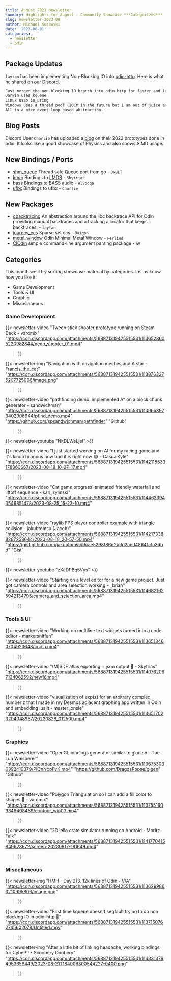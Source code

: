 ```yaml
---
title: August 2023 Newsletter
summary: Highlights for August - Community Showcase ***Categorized***
slug: newsletter-2023-08
author: Michael Kutowski
date: '2023-08-01'
categories:
  - newsletter
  - odin
---
```


## Package Updates

`laytan` has been implementing Non-Blocking IO into [odin-http](https://github.com/laytan/odin-http/commit/64b8627bbe35c10f166988c7f1e9c99ca90c0402). Here is what he shared on our [Discord](https://discord.gg/vafXTdubwr).

```txt
Just merged the non-blocking IO branch into odin-http for faster and less resource intensive IO.
Darwin uses kqueue
Linux uses io_uring
Windows uses a thread pool (IOCP in the future but I am out of juice and wanted it merged)
All in a nice event-loop based abstraction.
```

## Blog Posts

Discord User `Charlie` has uploaded a [blog](https://cshenton.com/posts/2022-proto-topple/) on their 2022 prototypes done in odin. It looks like a good showcase of Physics and also shows SIMD usage. 

## New Bindings / Ports

* [shm_queue](https://github.com/0xULT/shm_queue) Thread safe Queue port from go - `0xULT`
* [lmdb](https://github.com/Skytrias/lmdb) Bindings to [LMDB](https://www.symas.com/lmdb) - `Skytrias`
* [bass](https://github.com/elvodqa/bass-odin) Bindings to BASS audio - `elvodqa`
* [ufbx](https://github.com/cshenton/odin-ufbx/blob/master/example/example.odin) Bindings to ufbx - `Charlie`

## New Packages
* [obacktracing](https://github.com/laytan/obacktracing) An abstraction around the libc backtrace API for Odin providing manual backtraces and a tracking allocator that keeps backtraces. - `laytan`
* [journey_ecs](https://github.com/KDahir247/Odin-Journey/blob/dev/journey/journey_ecs.odin) Sparse set ecs - `Raigon`
* [metal_window](https://gist.github.com/Lperlind/1bb993a1c0f1acdd49080fd4852f95c5) Odin Minimal Metal Window - `Perlind`
* [ClOdin](https://github.com/SjVer/ClOdin) simple command-line argument parsing package - `∆V`

## Categories

This month we'll try sorting showcase material by categories. Let us know how you like it.

* Game Development
* Tools & UI
* Graphic
* Miscellaneous

### Game Development

{{<
  newsletter-video
  "Tween stick shooter prototype running on Steam Deck - varomix"
  "https://cdn.discordapp.com/attachments/568871319425515531/1136528605220982844/neon_shooter_01.mp4"
>}}

{{<
  newsletter-img
  "Navigation with navigation meshes and A star - Francis_the_cat"
  "https://cdn.discordapp.com/attachments/568871319425515531/1138763275207725066/image.png"
>}}

{{<
  newsletter-video
  "pathfinding demo: implemented A* on a block chunk generator - sandwichman"
  "https://cdn.discordapp.com/attachments/568871319425515531/1139658973402906644/pfind_demo.mp4"
  "https://github.com/spsandwichman/pathfinder"
  "Github"
>}}

{{< newsletter-youtube "NitDLWeLjeI" >}}

{{<
  newsletter-video
  "I just started working on AI for my racing game and it's kinda hilarious how bad it is right now 😂 - CasualKyle"
  "https://cdn.discordapp.com/attachments/568871319425515531/1142118533178863667/2023-08-18_10-27-17.mp4"
>}}

{{<
  newsletter-video
  "Cat game progress! animated friendly waterfall and liftoff sequence - karl_zylinski"
  "https://cdn.discordapp.com/attachments/568871319425515531/1144623943546851478/2023-08-25_15-23-10.mp4"
>}}

{{<
  newsletter-video
  "raylib FPS player controller example with triangle collision - jakubtomsu (Jacob)"
  "https://cdn.discordapp.com/attachments/568871319425515531/1142173388287258644/2023-08-18_20-57-50.mp4"
  "https://gist.github.com/jakubtomsu/9cae5298f86d2b9d2aed48641a1a3dbd"
  "Gist"
>}}

{{< newsletter-youtube "zXeDPBq5Vys" >}}

{{<
  newsletter-video
  "Starting on a level editor for a new game project. Just got camera controls and area selection working - _brian"
  "https://cdn.discordapp.com/attachments/568871319425515531/1146821625942134795/camera_and_selection_area.mp4"
>}}

### Tools & UI

{{< 
  newsletter-video 
  "Working on multiline text widgets turned into a code editor - markersniffen"
  "https://cdn.discordapp.com/attachments/568871319425515531/1136513460704923648/codin.mp4"
>}}

{{<
  newsletter-video
  "(M)SDF atlas exporting + json output 🎉 - Skytrias"
  "https://cdn.discordapp.com/attachments/568871319425515531/1140762067134062592/new16.mp4"
>}}

{{<
  newsletter-video
  "visualization of exp(z) for an arbitrary complex number z that I made in my Desmos adjacent graphing app written in Odin and embedding luajit - master jonsie"
  "https://cdn.discordapp.com/attachments/568871319425515531/1146517023204048957/20230828_012500.mp4"
>}}

### Graphics

{{<
  newsletter-video
  "OpenGL bindings generator similar to glad.sh - The Lua Whisperer"
  "https://cdn.discordapp.com/attachments/568871319425515531/1136753036392419379/PIQnNbpFyK.mp4"
  "https://github.com/DragosPopse/glgen"
  "Github"
>}}

{{<
  newsletter-video
  "Polygon Triangulation so I can add a fill color to shapes 🔺 - varomix"
  "https://cdn.discordapp.com/attachments/568871319425515531/1137551609346408489/contour_wip03.mp4"
>}}

{{<
  newsletter-video
  "2D jello crate simulator running on Android - Moritz Falk"
  "https://cdn.discordapp.com/attachments/568871319425515531/1141770415849623672/screen-20230817-181649.mp4"
>}}

### Miscellaneous

{{<
  newsletter-img
  "HMH - Day 213. 12k lines of Odin - V/A"
  "https://cdn.discordapp.com/attachments/568871319425515531/1136299863210995806/image.png"
>}}

{{<
  newsletter-video
  "First time kqueue doesn't segfault trying to do non blocking IO in odin-http 🎊"
  "https://cdn.discordapp.com/attachments/568871319425515531/1137150762745602078/Untitled.mov"
>}}

{{<
  newsletter-img
  "After a little bit of linking headache, working bindings for Cyber!!! - Scoobery Doobery"
  "https://cdn.discordapp.com/attachments/568871319425515531/1143313794953658449/2023-08-21T184006300544227-0400.png"
>}}
